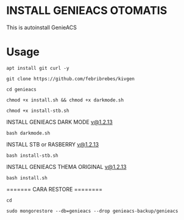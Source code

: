 # INSTALL GENIEACS OTOMATIS
This is autoinstall GenieACS 

# Usage
```
apt install git curl -y
```
```
git clone https://github.com/febribrebes/kivgen
```
```
cd genieacs
```
```
chmod +x install.sh && chmod +x darkmode.sh
```
```
chmod +x install-stb.sh
```
INSTALL GENIEACS DARK MODE v@1.2.13
```
bash darkmode.sh
```
INSTALL STB or RASBERRY v@1.2.13
```
bash install-stb.sh
```
INSTALL GENIEACS THEMA ORIGINAL v@1.2.13
```
bash install.sh
```

======= CARA RESTORE ========<br>
```
cd
```
```
sudo mongorestore --db=genieacs --drop genieacs-backup/genieacs
```
